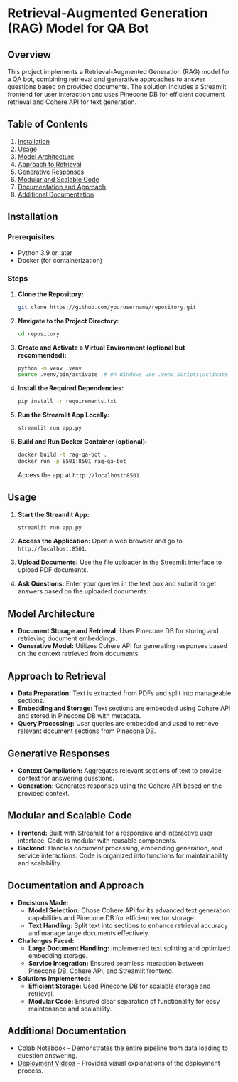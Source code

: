 # Retrieval-Augmented Generation (RAG) Model for QA Bot

## Overview
This project implements a Retrieval-Augmented Generation (RAG) model for a QA bot, combining retrieval and generative approaches to answer questions based on provided documents. The solution includes a Streamlit frontend for user interaction and uses Pinecone DB for efficient document retrieval and Cohere API for text generation.

## Table of Contents
1. [Installation](#installation)
2. [Usage](#usage)
3. [Model Architecture](#model-architecture)
4. [Approach to Retrieval](#approach-to-retrieval)
5. [Generative Responses](#generative-responses)
6. [Modular and Scalable Code](#modular-and-scalable-code)
7. [Documentation and Approach](#documentation-and-approach)
8. [Additional Documentation](#additional-documentation)

## Installation

### Prerequisites
- Python 3.9 or later
- Docker (for containerization)

### Steps
1. **Clone the Repository:**
   ```bash
   git clone https://github.com/yourusername/repository.git
   ```
2. **Navigate to the Project Directory:**
   ```bash
   cd repository
   ```
3. **Create and Activate a Virtual Environment (optional but recommended):**
   ```bash
   python -m venv .venv
   source .venv/bin/activate  # On Windows use .venv\Scripts\activate
   ```
4. **Install the Required Dependencies:**
   ```bash
   pip install -r requirements.txt
   ```

5. **Run the Streamlit App Locally:**
   ```bash
   streamlit run app.py
   ```

6. **Build and Run Docker Container (optional):**
   ```bash
   docker build -t rag-qa-bot .
   docker run -p 8501:8501 rag-qa-bot
   ```
   Access the app at `http://localhost:8501`.

## Usage

1. **Start the Streamlit App:**
   ```bash
   streamlit run app.py
   ```
2. **Access the Application:**
   Open a web browser and go to `http://localhost:8501`.

3. **Upload Documents:**
   Use the file uploader in the Streamlit interface to upload PDF documents.

4. **Ask Questions:**
   Enter your queries in the text box and submit to get answers based on the uploaded documents.

## Model Architecture

- **Document Storage and Retrieval:** Uses Pinecone DB for storing and retrieving document embeddings.
- **Generative Model:** Utilizes Cohere API for generating responses based on the context retrieved from documents.

## Approach to Retrieval

- **Data Preparation:** Text is extracted from PDFs and split into manageable sections.
- **Embedding and Storage:** Text sections are embedded using Cohere API and stored in Pinecone DB with metadata.
- **Query Processing:** User queries are embedded and used to retrieve relevant document sections from Pinecone DB.

## Generative Responses

- **Context Compilation:** Aggregates relevant sections of text to provide context for answering questions.
- **Generation:** Generates responses using the Cohere API based on the provided context.

## Modular and Scalable Code

- **Frontend:** Built with Streamlit for a responsive and interactive user interface. Code is modular with reusable components.
- **Backend:** Handles document processing, embedding generation, and service interactions. Code is organized into functions for maintainability and scalability.

## Documentation and Approach

- **Decisions Made:**
  - **Model Selection:** Chose Cohere API for its advanced text generation capabilities and Pinecone DB for efficient vector storage.
  - **Text Handling:** Split text into sections to enhance retrieval accuracy and manage large documents effectively.
- **Challenges Faced:**
  - **Large Document Handling:** Implemented text splitting and optimized embedding storage.
  - **Service Integration:** Ensured seamless interaction between Pinecone DB, Cohere API, and Streamlit frontend.
- **Solutions Implemented:**
  - **Efficient Storage:** Used Pinecone DB for scalable storage and retrieval.
  - **Modular Code:** Ensured clear separation of functionality for easy maintenance and scalability.
  
## Additional Documentation

- [Colab Notebook](https://github.com/viveklearning/Bot_to_answer_from_pdfs/blob/main/db.ipynb) - Demonstrates the entire pipeline from data loading to question answering.
- [Deployment Videos](https://github.com/viveklearning/Bot_to_answer_from_pdfs/blob/main/assignment_sample3_2.mp4) - Provides visual explanations of the deployment process.
